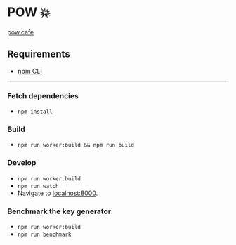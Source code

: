 # POW 💥

[pow.cafe](https://pow.cafe/)

## Requirements
- [npm CLI](https://docs.npmjs.com/)

---

### Fetch dependencies
- `npm install`

### Build
- `npm run worker:build && npm run build`

### Develop
- `npm run worker:build`
- `npm run watch`
- Navigate to [localhost:8000](http:localhost:8000).

### Benchmark the key generator
- `npm run worker:build`
- `npm run benchmark`